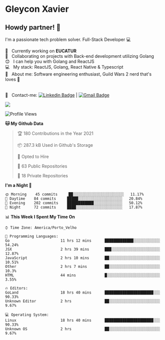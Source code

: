# Gleycon Xavier

## Howdy partner! 👋

I'm a passionate tech problem solver.
Full-Stack Developer :computer:

 :rocket:  &nbsp; Currently working on **EUCATUR**
 <br/> :purple_heart: &nbsp; Collaborating on projects with Back-end development utilizing Golang
 <br/> :blush: &nbsp; I can help you with Golang and ReactJS
 <br/> :computer: &nbsp; My stack: ReactJS, Golang, React Native & Typescript
 <br/> 💬  &nbsp; About me: Software engineering enthusiast, Guild Wars 2 nerd that's loves :apple:
 <br/>
 <br/>
 <br/> :email: &nbsp; Contact-me: [![Linkedin Badge](https://img.shields.io/badge/-GleyconXavier-blue?style=flat-square&logo=Linkedin&logoColor=white&link=https://www.linkedin.com/in/gleyconxavier/)](https://www.linkedin.com/in/gleyconxavier/) 
| 
[![Gmail Badge](https://img.shields.io/badge/-gleyconxcarlos@gmail.com-c14438?style=flat-square&logo=Gmail&logoColor=white&link=mailto:gleyconxcarlos@gmail.com)](mailto:gleyconxcarlos@gmail.com)

![](https://komarev.com/ghpvc/?username=gleyconxavier)

<!--START_SECTION:waka-->
![Profile Views](http://img.shields.io/badge/Profile%20Views-0-blue)

**🐱 My Github Data** 

> 🏆 180 Contributions in the Year 2021
 > 
> 📦 287.3 kB Used in Github's Storage 
 > 
> 💼 Opted to Hire
 > 
> 📜 63 Public Repositories 
 > 
> 🔑 18 Private Repositories  
 > 
**I'm a Night 🦉** 

```text
🌞 Morning    45 commits     ██░░░░░░░░░░░░░░░░░░░░░░░   11.17% 
🌆 Daytime    84 commits     █████░░░░░░░░░░░░░░░░░░░░   20.84% 
🌃 Evening    202 commits    ████████████░░░░░░░░░░░░░   50.12% 
🌙 Night      72 commits     ████░░░░░░░░░░░░░░░░░░░░░   17.87%

```


📊 **This Week I Spent My Time On** 

```text
⌚︎ Time Zone: America/Porto_Velho

💬 Programming Languages: 
Go                       11 hrs 12 mins      █████████████░░░░░░░░░░░░   54.24% 
JSX                      2 hrs 39 mins       ███░░░░░░░░░░░░░░░░░░░░░░   12.87% 
JavaScript               2 hrs 10 mins       ██░░░░░░░░░░░░░░░░░░░░░░░   10.51% 
Other                    2 hrs 7 mins        ██░░░░░░░░░░░░░░░░░░░░░░░   10.3% 
HTML                     44 mins             █░░░░░░░░░░░░░░░░░░░░░░░░   3.55%

🔥 Editors: 
GoLand                   18 hrs 40 mins      ██████████████████████░░░   90.33% 
Unknown Editor           2 hrs               ██░░░░░░░░░░░░░░░░░░░░░░░   9.67%

💻 Operating System: 
Linux                    18 hrs 40 mins      ██████████████████████░░░   90.33% 
Unknown OS               2 hrs               ██░░░░░░░░░░░░░░░░░░░░░░░   9.67%

```


<!--END_SECTION:waka-->
